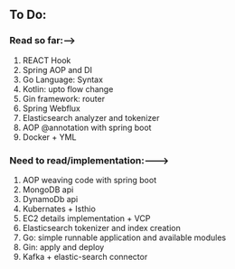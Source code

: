 ## To Do:
### Read so far:-->
1. REACT Hook
2. Spring AOP and DI
3. Go Language: Syntax
4. Kotlin: upto flow change
6. Gin framework: router
7. Spring Webflux
8. Elasticsearch analyzer and tokenizer
9. AOP @annotation with spring boot
1. Docker + YML

### Need to read/implementation:--->
1. AOP weaving code with spring boot
2. MongoDB api
3. DynamoDb api
4. Kubernates + Isthio
5. EC2 details implementation + VCP
6. Elasticsearch tokenizer and index creation
7. Go: simple runnable application and available modules
8. Gin: apply and deploy
1. Kafka + elastic-search connector
